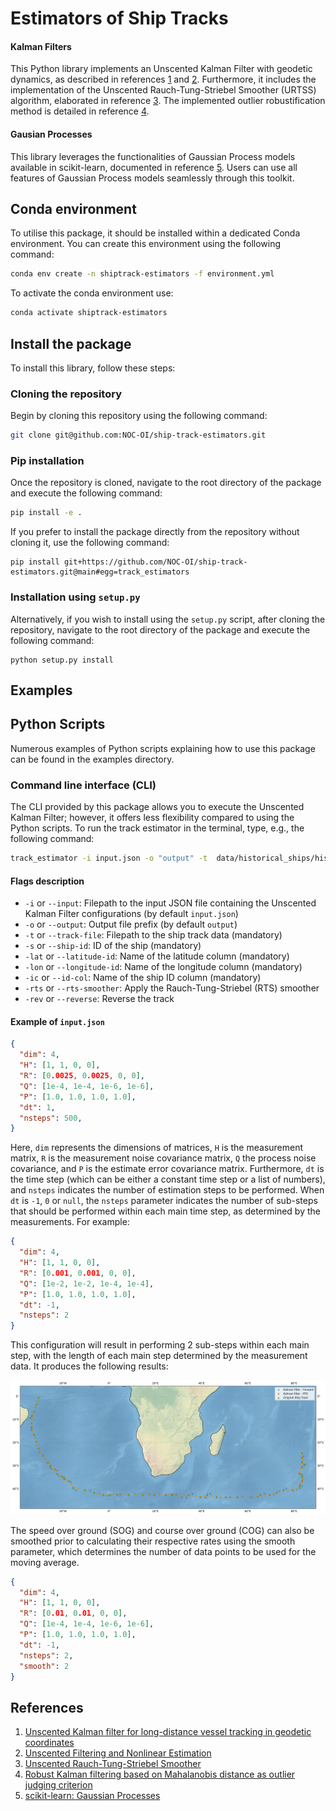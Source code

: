 # Estimators of Ship Tracks

#### Kalman Filters

This Python library implements an Unscented Kalman Filter with geodetic dynamics, as described in references [1] and [2]. Furthermore, it includes the implementation of the Unscented Rauch-Tung-Striebel Smoother (URTSS) algorithm, elaborated in reference [3]. The implemented outlier robustification method is detailed in reference [4].

#### Gausian Processes

This library leverages the functionalities of Gaussian Process models available in scikit-learn, documented in reference [5]. Users can use all features of Gaussian Process models seamlessly through this toolkit.

## Conda environment

To utilise this package, it should be installed within a dedicated Conda environment. You can create this environment using the following command:

```bash
conda env create -n shiptrack-estimators -f environment.yml
```

To activate the conda environment use:

```bash
conda activate shiptrack-estimators
```

## Install the package

To install this library, follow these steps:

### Cloning the repository

Begin by cloning this repository using the following command:

```bash
git clone git@github.com:NOC-OI/ship-track-estimators.git
```

### Pip installation

Once the repository is cloned, navigate to the root directory of the package and execute the following command:

```bash
pip install -e .
```

If you prefer to install the package directly from the repository without cloning it, use the following command:

```
pip install git+https://github.com/NOC-OI/ship-track-estimators.git@main#egg=track_estimators
```

### Installation using `setup.py`

Alternatively, if you wish to install using the `setup.py` script, after cloning the repository, navigate to the root directory of the package and execute the following command:

```
python setup.py install
```

## Examples

## Python Scripts

Numerous examples of Python scripts explaining how to use this package can be found in the examples directory.

### Command line interface (CLI)

The CLI provided by this package allows you to execute the Unscented Kalman Filter; however, it offers less flexibility compared to using the Python scripts. To run the track estimator in the terminal, type, e.g., the following command:

```bash
track_estimator -i input.json -o "output" -t  data/historical_ships/historical_ship_data.csv -s 01203823 -ic "primary.id" -lat "lat" -lon "lon" -rts
```

#### Flags description

- `-i` or `--input`: Filepath to the input JSON file containing the Unscented Kalman Filter configurations (by default `input.json`)
- `-o` or `--output`: Output file prefix (by default `output`)
- `-t` or `--track-file`: Filepath to the ship track data (mandatory)
- `-s` or `--ship-id`: ID of the ship (mandatory)
- `-lat` or `--latitude-id`: Name of the latitude column (mandatory)
- `-lon` or `--longitude-id`: Name of the longitude column (mandatory)
- `-ic` or `--id-col`: Name of the ship ID column (mandatory)
- `-rts` or `--rts-smoother`: Apply the Rauch-Tung-Striebel (RTS) smoother
- `-rev` or `--reverse`: Reverse the track

#### Example of `input.json`

```json
{
  "dim": 4,
  "H": [1, 1, 0, 0],
  "R": [0.0025, 0.0025, 0, 0],
  "Q": [1e-4, 1e-4, 1e-6, 1e-6],
  "P": [1.0, 1.0, 1.0, 1.0],
  "dt": 1,
  "nsteps": 500,
}
```

Here, `dim` represents the dimensions of matrices, `H` is the measurement matrix, `R` is the measurement noise covariance matrix, `Q` the process noise covariance, and `P` is the estimate error covariance matrix. Furthermore, `dt` is the time step (which can be either a constant time step or a list of numbers), and `nsteps` indicates the number of estimation steps to be performed. When `dt` is `-1`, `0` or `null`, the `nsteps` parameter indicates the number of sub-steps that should be performed within each main time step, as determined by the measurements. For example:

```json
{
  "dim": 4,
  "H": [1, 1, 0, 0],
  "R": [0.001, 0.001, 0, 0],
  "Q": [1e-2, 1e-2, 1e-4, 1e-4],
  "P": [1.0, 1.0, 1.0, 1.0],
  "dt": -1,
  "nsteps": 2
}
```

This configuration will result in performing 2 sub-steps within each main step, with the length of each main step determined by the measurement data.
It produces the following results:

![UKF example](images/example.png)

The speed over ground (SOG) and course over ground (COG) can also be smoothed prior to calculating their respective rates using the smooth parameter, which determines the number of data points to be used for the moving average.

```json
{
  "dim": 4,
  "H": [1, 1, 0, 0],
  "R": [0.01, 0.01, 0, 0],
  "Q": [1e-4, 1e-4, 1e-6, 1e-6],
  "P": [1.0, 1.0, 1.0, 1.0],
  "dt": -1,
  "nsteps": 2,
  "smooth": 2
}
```

## References

1. [Unscented Kalman filter for long-distance vessel tracking in geodetic coordinates][1]
1. [Unscented Filtering and Nonlinear Estimation][2]
1. [Unscented Rauch-Tung-Striebel Smoother][3]
1. [Robust Kalman filtering based on Mahalanobis distance as outlier judging criterion][4]
1. [scikit-learn: Gaussian Processes][5]

[1]: https://doi.org/10.1016/j.apor.2022.103205
[2]: https://ieeexplore.ieee.org/document/1271397
[3]: http://ieeexplore.ieee.org/document/4484208/
[4]: https://link.springer.com/article/10.1007/s00190-013-0690-8
[5]: https://scikit-learn.org/stable/modules/gaussian_process.html
